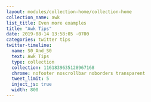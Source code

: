 ```yaml
---
layout: modules/collection-home/collection-home
collection_name: awk
list_title: Even more examples
title: "Awk Tips"
date: 2019-08-14 13:58:05 -0700
categories: twitter tips
twitter-timeline:
  name: S0_And_S0
  text: Awk Tips
  type: collection
  collection: 1161839635128967168
  chrome: nofooter noscrollbar noborders transparent
  tweet_limit: 5
  inject_js: true
  width: 800
---
```

